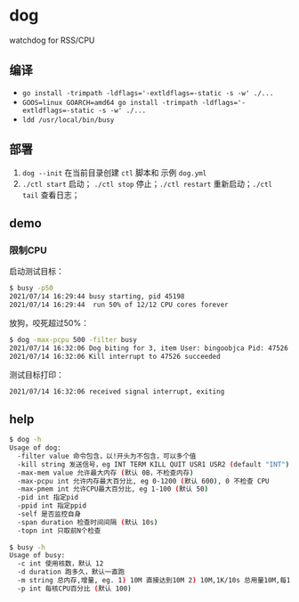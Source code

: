 # dog

watchdog for RSS/CPU

## 编译

- `go install -trimpath -ldflags='-extldflags=-static -s -w' ./...`
- `GOOS=linux GOARCH=amd64 go install -trimpath -ldflags='-extldflags=-static -s -w' ./...`
- `ldd /usr/local/bin/busy`

## 部署

1. `dog --init` 在当前目录创建 `ctl` 脚本和 示例 `dog.yml`
1. `./ctl start` 启动； `./ctl stop` 停止；`./ctl restart` 重新启动；`./ctl tail` 查看日志；

## demo

### 限制CPU

启动测试目标：

```sh
$ busy -p50             
2021/07/14 16:29:44 busy starting, pid 45198
2021/07/14 16:29:44  run 50% of 12/12 CPU cores forever
```

放狗，咬死超过50%：

```sh
$ dog -max-pcpu 500 -filter busy   
2021/07/14 16:32:06 Dog biting for 3, item User: bingoobjca Pid: 47526 Ppid: 72811 %cpu: 550.2 %mem: 0 VSZ: 5.1GB, RSS: 3.6MB Tty: s002 Stat: S+ Start: 2021-07-14 08:31:59 Time: 0:14.49 Command: busy -p50
2021/07/14 16:32:06 Kill interrupt to 47526 succeeded
```

测试目标打印：

```sh
2021/07/14 16:32:06 received signal interrupt, exiting
```

## help

```sh
$ dog -h                                      
Usage of dog:
  -filter value 命令包含，以!开头为不包含，可以多个值
  -kill string 发送信号，eg INT TERM KILL QUIT USR1 USR2 (default "INT")
  -max-mem value 允许最大内存 (默认 0B，不检查内存)
  -max-pcpu int 允许内存最大百分比, eg 0-1200 (默认 600), 0 不检查 CPU
  -max-pmem int 允许CPU最大百分比, eg 1-100 (默认 50)
  -pid int 指定pid
  -ppid int 指定ppid
  -self 是否监控自身
  -span duration 检查时间间隔 (默认 10s)
  -topn int 只取前N个检查
  
$ busy -h               
Usage of busy:
  -c int 使用核数，默认 12
  -d duration 跑多久，默认一直跑
  -m string 总内存,增量, eg. 1) 10M 直接达到10M 2) 10M,1K/10s 总用量10M,每10秒增加1K
  -p int 每核CPU百分比 (默认 100)
```

